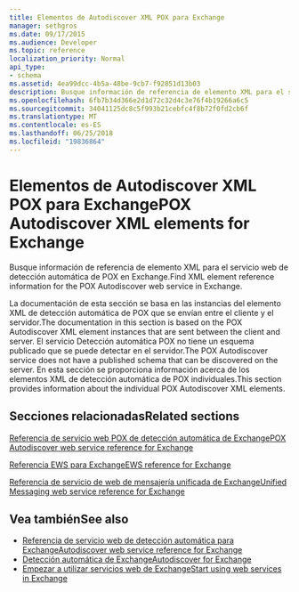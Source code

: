 ```yaml
---
title: Elementos de Autodiscover XML POX para Exchange
manager: sethgros
ms.date: 09/17/2015
ms.audience: Developer
ms.topic: reference
localization_priority: Normal
api_type:
- schema
ms.assetid: 4ea99dcc-4b5a-48be-9cb7-f92851d13b03
description: Busque información de referencia de elemento XML para el servicio web de detección automática de POX en Exchange.
ms.openlocfilehash: 6fb7b34d366e2d1d72c32d4c3e76f4b19266a6c5
ms.sourcegitcommit: 34041125dc8c5f993b21cebfc4f8b72f0fd2cb6f
ms.translationtype: MT
ms.contentlocale: es-ES
ms.lasthandoff: 06/25/2018
ms.locfileid: "19836864"
---
```

# <a name="pox-autodiscover-xml-elements-for-exchange"></a><span data-ttu-id="48283-103">Elementos de Autodiscover XML POX para Exchange</span><span class="sxs-lookup"><span data-stu-id="48283-103">POX Autodiscover XML elements for Exchange</span></span>

<span data-ttu-id="48283-104">Busque información de referencia de elemento XML para el servicio web de detección automática de POX en Exchange.</span><span class="sxs-lookup"><span data-stu-id="48283-104">Find XML element reference information for the POX Autodiscover web service in Exchange.</span></span>
  
<span data-ttu-id="48283-105">La documentación de esta sección se basa en las instancias del elemento XML de detección automática de POX que se envían entre el cliente y el servidor.</span><span class="sxs-lookup"><span data-stu-id="48283-105">The documentation in this section is based on the POX Autodiscover XML element instances that are sent between the client and server.</span></span> <span data-ttu-id="48283-106">El servicio Detección automática POX no tiene un esquema publicado que se puede detectar en el servidor.</span><span class="sxs-lookup"><span data-stu-id="48283-106">The POX Autodiscover service does not have a published schema that can be discovered on the server.</span></span> <span data-ttu-id="48283-107">En esta sección se proporciona información acerca de los elementos XML de detección automática de POX individuales.</span><span class="sxs-lookup"><span data-stu-id="48283-107">This section provides information about the individual POX Autodiscover XML elements.</span></span>
  
## <a name="related-sections"></a><span data-ttu-id="48283-108">Secciones relacionadas</span><span class="sxs-lookup"><span data-stu-id="48283-108">Related sections</span></span>
<span data-ttu-id="48283-109"><a name="bk_RelatedSections"> </a></span><span class="sxs-lookup"><span data-stu-id="48283-109"></span></span>

[<span data-ttu-id="48283-110">Referencia de servicio web POX de detección automática de Exchange</span><span class="sxs-lookup"><span data-stu-id="48283-110">POX Autodiscover web service reference for Exchange</span></span>](pox-autodiscover-web-service-reference-for-exchange.md)
  
[<span data-ttu-id="48283-111">Referencia EWS para Exchange</span><span class="sxs-lookup"><span data-stu-id="48283-111">EWS reference for Exchange</span></span>](ews-reference-for-exchange.md)
  
[<span data-ttu-id="48283-112">Referencia de servicio de web de mensajería unificada de Exchange</span><span class="sxs-lookup"><span data-stu-id="48283-112">Unified Messaging web service reference for Exchange</span></span>](unified-messaging-web-service-reference-for-exchange.md)
  
## <a name="see-also"></a><span data-ttu-id="48283-113">Vea también</span><span class="sxs-lookup"><span data-stu-id="48283-113">See also</span></span>

- [<span data-ttu-id="48283-114">Referencia de servicio web de detección automática para Exchange</span><span class="sxs-lookup"><span data-stu-id="48283-114">Autodiscover web service reference for Exchange</span></span>](autodiscover-web-service-reference-for-exchange.md)
- [<span data-ttu-id="48283-115">Detección automática de Exchange</span><span class="sxs-lookup"><span data-stu-id="48283-115">Autodiscover for Exchange</span></span>](../exchange-web-services/autodiscover-for-exchange.md)
- [<span data-ttu-id="48283-116">Empezar a utilizar servicios web de Exchange</span><span class="sxs-lookup"><span data-stu-id="48283-116">Start using web services in Exchange</span></span>](../exchange-web-services/start-using-web-services-in-exchange.md)
    

